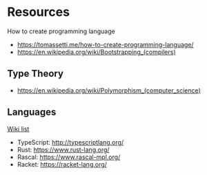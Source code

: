 # Resources

How to create programming language

- <https://tomassetti.me/how-to-create-programming-language/>
- <https://en.wikipedia.org/wiki/Bootstrapping_(compilers)>

## Type Theory

- <https://en.wikipedia.org/wiki/Polymorphism_(computer_science)>

## Languages

[Wiki list](https://en.wikipedia.org/wiki/List_of_programming_languages)

- TypeScript: <http://typescriptlang.org/>
- Rust: <https://www.rust-lang.org/>
- Rascal: <https://www.rascal-mpl.org/>
- Racket: <https://racket-lang.org/>

